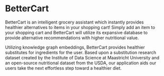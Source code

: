 # BetterCart

BetterCart is an intelligent grocery assistant which instantly provides healthier alternatives to items in your shopping cart! Simply add an item to your shopping cart and BetterCart will utilize its expansive database to provide alternative recommendations with higher nutritional value.

Utilizing knowledge graph embeddings, BetterCart provides healthier substitutes for ingredients for the user. Based upon a substitution research dataset created by the Institute of Data Science at Maastricht University and an open-source nutritional dataset from the USDA, our application aids our users take the next effortless step toward a healthier diet.
